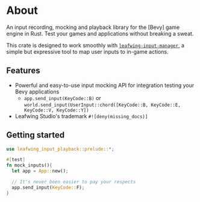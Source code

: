 # About

An input recording, mocking and playback library for the [Bevy] game engine in Rust.
Test your games and applications without breaking a sweat.

This crate is designed to work smoothly with [`leafwing-input-manager`](https://crates.io/crates/leafwing-input-manager), a simple but expressive tool to map user inputs to in-game actions.

## Features

- Powerful and easy-to-use input mocking API for integration testing your Bevy applications
  - `app.send_input(KeyCode::B)` or `world.send_input(UserInput::chord([KeyCode::B, KeyCode::E, KeyCode::V, KeyCode::Y])`
- Leafwing Studio's trademark `#![deny(missing_docs)]`

## Getting started

```rust
use leafwing_input_playback::prelude::*;

#[test]
fn mock_inputs(){
  let app = App::new();

  // It's never been easier to pay your respects
  app.send_input(KeyCode::F);
}
```
